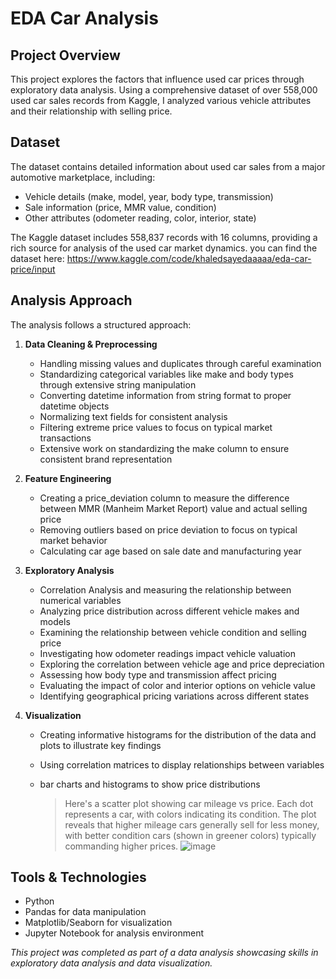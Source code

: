 # EDA Car Analysis

## Project Overview
This project explores the factors that influence used car prices through exploratory data analysis. Using a comprehensive dataset of over 558,000 used car sales records from Kaggle, I analyzed various vehicle attributes and their relationship with selling price.

## Dataset
The dataset contains detailed information about used car sales from a major automotive marketplace, including:
- Vehicle details (make, model, year, body type, transmission)
- Sale information (price, MMR value, condition)
- Other attributes (odometer reading, color, interior, state)

The Kaggle dataset includes 558,837 records with 16 columns, providing a rich source for analysis of the used car market dynamics. you can find the dataset here: https://www.kaggle.com/code/khaledsayedaaaaa/eda-car-price/input

## Analysis Approach
The analysis follows a structured approach:

1. **Data Cleaning & Preprocessing**
   - Handling missing values and duplicates through careful examination
   - Standardizing categorical variables like make and body types through extensive string manipulation
   - Converting datetime information from string format to proper datetime objects
   - Normalizing text fields for consistent analysis
   - Filtering extreme price values to focus on typical market transactions
   - Extensive work on standardizing the make column to ensure consistent brand representation

2. **Feature Engineering**
   - Creating a price_deviation column to measure the difference between MMR (Manheim Market Report) value and actual selling price
   - Removing outliers based on price deviation to focus on typical market behavior
   - Calculating car age based on sale date and manufacturing year

3. **Exploratory Analysis**
   - Correlation Analysis and measuring the relationship between numerical variables
   - Analyzing price distribution across different vehicle makes and models
   - Examining the relationship between vehicle condition and selling price
   - Investigating how odometer readings impact vehicle valuation
   - Exploring the correlation between vehicle age and price depreciation
   - Assessing how body type and transmission affect pricing
   - Evaluating the impact of color and interior options on vehicle value
   - Identifying geographical pricing variations across different states

5. **Visualization**
   - Creating informative histograms for the distribution of the data and plots to illustrate key findings
   - Using correlation matrices to display relationships between variables
   - bar charts and histograms to show price distributions
  
     > Here's a scatter plot showing car mileage vs price. Each dot represents a car, with colors indicating its condition. The plot reveals that higher mileage cars generally sell for less money, with better condition cars (shown in greener colors) typically commanding higher prices.
     ![image](https://github.com/user-attachments/assets/4996e369-3095-4971-8fab-665aa266a6b9)


## Tools & Technologies
- Python
- Pandas for data manipulation
- Matplotlib/Seaborn for visualization
- Jupyter Notebook for analysis environment

*This project was completed as part of a data analysis showcasing skills in exploratory data analysis and data visualization.* 
